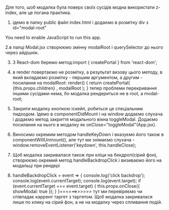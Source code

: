 Для того, шоб модалка була поверх своїх сусідів модна використати z-index, але
це погана практика.

1. ідемо в папку public файл index.html і додаємо в розмітку div з
id="modal-root"
<body>
   <noscript>You need to enable JavaScript to run this app.</noscript>
   <div id="root"></div>
   <div id="modal-root"></div>
 </body>

2.в папці Modal.jsx створюємо змінну modalRoot і querySelector до нього через
айдішнік.

3. З React-dom беремо метод:import { createPortal } from 'react-dom';

4. в render повертаємо не розмітку, а результат визову цього методу, в який
   вкладаємо розмітку - першим аргументом, а другим - посилання на modalRoot:
   render() { return createPortal( <ModalBackdrop>
   <ModalContent>{this.props.children}</ModalContent> </ModalBackdrop>,
   modalRoot ); } тепер проблеми перекривання іншими сусідами нема, бо модалка
   рендериться не в root, a modal-root;

5. Закрити модалку кнопкою іскейп, робиться це спеціальним пидходом. Ідемо в
   componentDidMount і на window додаємо слухача і додаємо метод закриття
   модального вікна toggleModal. Додаємо посилання на нього в модалку як
   onClose="toggleModal"(App.jsx).

6. Виносимо окремим методом handleKeyDown і вказуємо його також в
   componentWillUnmount(), але тут ми знімаємо слухача -
   window.removeEventListener('keydown', this.handleClose);
7. Щоб модалка закривалася також при кліци на бекдроп(сірий фон), створюємо
   окремий метод handleBackdropClick і визиваємо його на модальці при рендері
   <ModalBackdrop onClick={this.handleBackdropClick}>
8. handleBackdropClick = event => { console.log('click backdrop');
   console.log(event.currentTarget); console.log(event.target); if
   (event.currentTarget === event.target) { this.props.onClose({ showModal: true
   }); } }======>>>>>> тут ми перевіряємо чи співпадає каррент таргет з
   таргетом. Щоб модалка закривалася лише по клику на сірий фон, а не на модалку
   через спливання подій.
